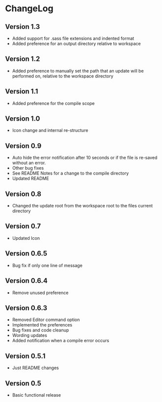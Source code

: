 # ChangeLog

## Version 1.3
- Added support for .sass file extensions and indented format
- Added preference for an output directory relative to workspace

## Version 1.2 
- Added preference to manually set the path that an update will be performed on, relative to the workspace directory

## Version 1.1
- Added preference for the compile scope

## Version 1.0
- Icon change and internal re-structure

## Version 0.9
- Auto hide the error notification after 10 seconds or if the file is re-saved without an error.
- Other bug fixes
- See README Notes for a change to the compile directory
- Updated README

## Version 0.8
- Changed the update root from the workspace root to the files current directory

## Version 0.7
- Updated Icon

## Version 0.6.5
- Bug fix if only one line of message

## Version 0.6.4
- Remove unused preference

## Version 0.6.3
- Removed Editor command option 
- Implemented the preferences
- Bug fixes and code cleanup
- Wording updates
- Added notification when a compile error occurs

## Version 0.5.1 
- Just README changes

## Version 0.5

- Basic functional release

